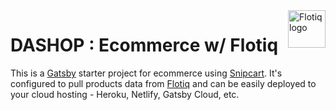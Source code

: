 <a href="https://flotiq.com/">
    <img src="https://editor.flotiq.com/fonts/fq-logo.svg" alt="Flotiq logo" title="Flotiq" align="right" height="60" />
</a>  
  
DASHOP : Ecommerce w/ Flotiq
========================

This is a [Gatsby](https://gatsbyjs.org) starter project for ecommerce using [Snipcart](https://snipcart.com). It's configured to pull products data from [Flotiq](https://flotiq.com) and can be easily deployed to your cloud hosting - Heroku, Netlify, Gatsby Cloud, etc.
